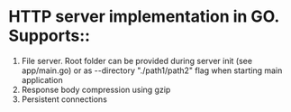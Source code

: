 # HTTP server implementation in GO. Supports::
1. File server. Root folder can be provided during server init (see app/main.go) or as --directory "./path1/path2" flag when starting main application
2. Response body compression using gzip
3. Persistent connections